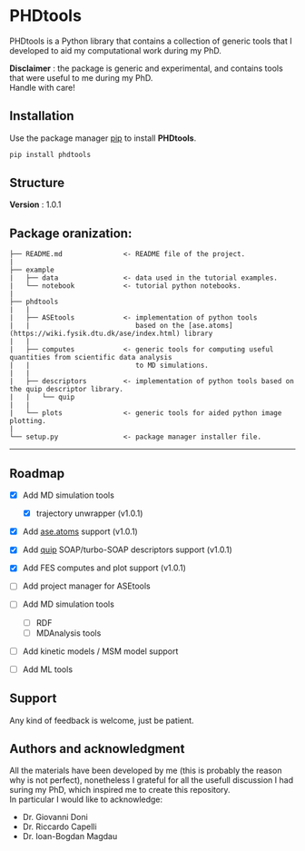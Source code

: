 # PHDtools

PHDtools is a Python library that contains a collection of generic tools that I developed to aid my computational work during my PhD.

__Disclaimer__ : the package is generic and experimental, and contains tools that were useful to me during my PhD.  
Handle with care!  


## Installation

Use the package manager [pip](https://pip.pypa.io/en/stable/) to install **PHDtools**.

```bash
pip install phdtools
```


## Structure

__Version__ : 1.0.1

Package oranization:
------------

    ├── README.md               <- README file of the project.    
    |
    ├── example
    |   ├── data                <- data used in the tutorial examples.  
    |   └── notebook            <- tutorial python notebooks.  
    |
    ├── phdtools
    |   |
    |   ├── ASEtools            <- implementation of python tools 
    |   |                          based on the [ase.atoms](https://wiki.fysik.dtu.dk/ase/index.html) library
    |   |
    |   ├── computes            <- generic tools for computing useful quantities from scientific data analysis
    |   |                          to MD simulations. 
    |   |
    |   ├── descriptors         <- implementation of python tools based on the quip descriptor library.
    |   |   └── quip
    |   |
    |   └── plots               <- generic tools for aided python image plotting.
    |
    └── setup.py                <- package manager installer file.
------------


## Roadmap

- [x] Add MD simulation tools
    - [x] trajectory unwrapper (v1.0.1)
- [x] Add [ase.atoms](https://wiki.fysik.dtu.dk/ase/index.html) support (v1.0.1)
- [x] Add [quip](https://libatoms.github.io/GAP/index.html) SOAP/turbo-SOAP descriptors support (v1.0.1)
- [x] Add FES computes and plot support (v1.0.1)
- [ ] Add project manager for ASEtools
- [ ] Add MD simulation tools
    - [ ] RDF
    - [ ] MDAnalysis tools
- [ ] Add kinetic models / MSM model support
- [ ] Add ML tools


## Support

Any kind of feedback is welcome, just be patient.


## Authors and acknowledgment

All the materials have been developed by me (this is probably the reason why is not perfect), nonetheless I grateful for all the usefull discussion I had suring my PhD, which inspired me to create this repository.  
In particular I would like to acknowledge:  
- Dr. Giovanni Doni
- Dr. Riccardo Capelli
- Dr. Ioan-Bogdan Magdau

